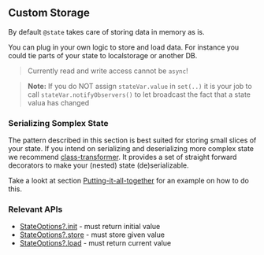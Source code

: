## Custom Storage

By default ```@state``` takes care of storing data in memory as is.

You can plug in your own logic to store and load data.
For instance you could tie parts of your state to localstorage or another DB.

> Currently read and write access cannot be `async`!

<code-sample folder="samples/storage" style="height: 600px;"> </code-sample>

> __Note:__ If you do NOT assign `stateVar.value` in ```set(..)```
> it is your job to call ```stateVar.notifyObservers()```
> to let broadcast the fact that a state valua has changed

### Serializing Somplex State
The pattern described in this section is best suited for storing small slices of your state.
If you intend on serializing and deserializing more complex state we recommend [class-transformer](https://www.npmjs.com/package/class-transformer).
It provides a set of straight forward decorators to make your (nested) state (de)serializable.

Take a lookt at section [Putting-it-all-together](#Putting-it-all-together) for an example on how to do this.


### Relevant APIs
* [StateOptions?.init](api/interfaces/StateOptions.html#init) - must return initial value
* [StateOptions?.store](api/interfaces/StateOptions.html#store) - must store given value
* [StateOptions?.load](api/interfaces/StateOptions.html#load) - must return current value
